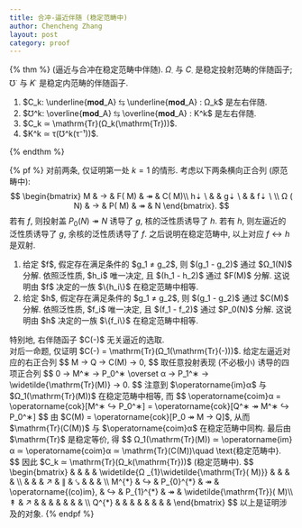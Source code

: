 ```yaml
---
title: 合冲-逼近伴随 (稳定范畴中)
author: Chencheng Zhang
layout: post
category: proof
---
```


{% thm %}
(逼近与合冲在稳定范畴中伴随).
$Ω_∙$ 与 $C_∙$ 是稳定投射范畴的伴随函子; $℧^∙$ 与 $K^∙$ 是稳定内范畴的伴随函子.
<ol>
<li>
$C_k: \underline{𝐦𝐨𝐝_A} ⇆ \underline{𝐦𝐨𝐝_A} : Ω_k$ 是左右伴随.
</li>
<li>
$℧^k: \overline{𝐦𝐨𝐝_A} ⇆ \overline{𝐦𝐨𝐝_A} : K^k$ 是左右伴随.
</li>
<li>
$C_k ≃ \mathrm{Tr}(Ω_k(\mathrm{Tr}))$.
</li>
<li>
$K^k ≃ τ(℧^k(τ⁻¹))$.
</li>
</ol>
{% endthm %}

{% pf %}
对前两条, 仅证明第一处 $k=1$ 的情形. 考虑以下两条横向正合列 (原范畴中):
$$
\begin{bmatrix}
M & →  & F( M) & ↠  & C( M)\\
h⇣ \  &  & g⇣ \  &  & f⇣ \ \\
Ω ( N) & →  & P( M) & ↠  & N
\end{bmatrix}.
$$
若有 $f$, 则投射盖 $P_0(N) ↠ N$ 诱导了 $g$, 核的泛性质诱导了 $h$. 若有 $h$, 则左逼近的泛性质诱导了 $g$, 余核的泛性质诱导了 $f$. 之后说明在稳定范畴中, 以上对应 $f ↔ h$ 是双射.
<ol>
<li>
给定 $f$, 假定存在满足条件的 $g_1 ≠ g_2$, 则 $(g_1 - g_2)$ 通过 $Ω_1(N)$ 分解. 依照泛性质, $h_i$ 唯一决定, 且 $(h_1 - h_2)$ 通过 $F(M)$ 分解. 这说明由 $f$ 决定的一族 $\{h_i\}$ 在稳定范畴中相等.
</li>
<li>
给定 $h$, 假定存在满足条件的 $g_1 ≠ g_2$, 则 $(g_1 - g_2)$ 通过 $C(M)$ 分解. 依照泛性质, $f_i$ 唯一决定, 且 $(f_1 - f_2)$ 通过 $P_0(N)$ 分解. 这说明由 $h$ 决定的一族 $\{f_i\}$ 在稳定范畴中相等.
</li>
</ol>
特别地, 右伴随函子 $C(-)$ 无关逼近的选取.
<br>
对后一命题, 仅证明 $C(-) = \mathrm{Tr}(Ω_1(\mathrm{Tr}(-)))$. 给定左逼近对应的右正合列
$$
M → Q → C(M) → 0,
$$
取任意投射表现 (不必极小) 诱导的四项正合列
$$
0 → M^∗ → P_0^∗ \overset α → P_1^∗ → \widetilde{\mathrm{Tr}(M)} → 0.
$$
注意到 $\operatorname{im}α$ 与 $Ω_1(\mathrm{Tr}(M))$ 在稳定范畴中相等, 而
$$
\operatorname{coim}α = \operatorname{cok}[M^∗ ↪ P_0^∗]
= \operatorname{cok}[Q^∗ ↠ M^∗ ↪ P_0^∗]
$$
由 $C(M) = \operatorname{cok}[P_0 ↠ M → Q]$, 从而 $\mathrm{Tr}(C(M))$ 与 $\operatorname{coim}α$ 在稳定范畴中同构. 最后由 $\mathrm{Tr}$ 是稳定等价, 得
$$
Ω_1(\mathrm{Tr}(M)) ≃ \operatorname{im}α ≃ \operatorname{coim}α ≃ \mathrm{Tr}(C(M))\quad \text{稳定范畴中}.
$$
因此 $C_k ≃ \mathrm{Tr}(Ω_k(\mathrm{Tr}))$ (稳定范畴中).
$$
\begin{bmatrix}
 &  &  &  & \widetilde{Ω _{1}\widetilde{\mathrm{Tr}( M)}} &  &  &  & \\
 &  &  & ↗  & ∥  & ⤥  &  &  & \\
M^{*} & ↪  & P_{0}^{*} & ↠  & \operatorname{(co)im}, & ↪  & P_{1}^{*} & ↠  & \widetilde{\mathrm{Tr}}( M)\\
↟  & ↗  &  &  &  &  &  &  & \\
Q^{*} &  &  &  &  &  &  &  &
\end{bmatrix}
$$
以上是证明涉及的对象.
{% endpf %}
